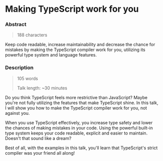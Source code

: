 # Making TypeScript work for you

### Abstract
> 188 characters
> 
Keep code readable, increase maintainability and decrease the chance for mistakes by making the TypeScript compiler work for you, utilizing its powerful type system and language features.


### Description
>105 words
>
>Talk length: ~30 minutes

Do you think TypeScript feels more restrictive than JavaScript? Maybe you're not fully utilizing the features that make TypeScript shine. 
In this talk, I will show you how to make the TypeScript compiler work for you, not against you.

When you use TypeScript effectively, you increase type safety and lower the chances of making mistakes in your code. Using the powerful built-in type system keeps your code readable, explicit and easier to maintain. Doesn't that sound like a dream?

Best of all, with the examples in this talk, you'll learn that TypeScript's strict compiler was your friend all along!